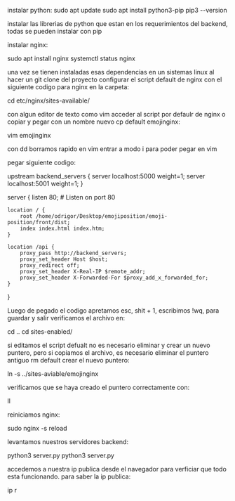 instalar python:
sudo apt update
sudo apt install python3-pip
pip3 --version

instalar las librerias de python que estan en los requerimientos del backend, todas se pueden instalar con pip

instalar nginx:

sudo apt install nginx
systemctl status nginx

una vez se tienen instaladas esas dependencias en un sistemas linux
al hacer un git clone del proyecto configurar el script default de nginx con el siguiente codigo para nginx
en la carpeta:

cd etc/nginx/sites-available/

con algun editor de texto como vim acceder al script por defaulr de nginx o copiar y pegar con un nombre nuevo
cp default emojinginx:

vim emojinginx

con dd borramos rapido en vim
entrar a modo i para poder pegar en vim

pegar siguiente codigo:


upstream backend_servers {
    server localhost:5000 weight=1;
    server localhost:5001 weight=1;
}

server {
    listen 80; # Listen on port 80

    location / {
        root /home/odrigor/Desktop/emojiposition/emoji-position/front/dist;
        index index.html index.htm;
    }

    location /api {
        proxy_pass http://backend_servers;
        proxy_set_header Host $host;
        proxy_redirect off;
        proxy_set_header X-Real-IP $remote_addr;
        proxy_set_header X-Forwarded-For $proxy_add_x_forwarded_for;
    }
}

Luego de pegado el codigo apretamos esc, shit + 1, escribimos !wq, para guardar y salir
verificamos el archivo en:

cd .. 
cd sites-enabled/

si editamos el script defualt no es necesario eliminar y crear un nuevo puntero, pero si copiamos el archivo, es necesario eliminar el puntero antiguo
rm default
crear el nuevo puntero:

ln -s ../sites-aviable/emojinginx

verificamos que se haya creado el puntero correctamente con:

ll

reiniciamos nginx:

sudo nginx  -s reload

levantamos nuestros servidores backend:

python3 server.py
python3 server.py

accedemos a nuestra ip publica desde el navegador para verficiar que todo esta funcionando.
para saber la ip publica:

ip r
